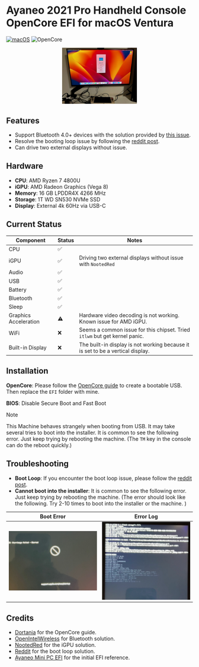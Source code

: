 # Ayaneo 2021 Pro Handheld Console OpenCore EFI for macOS Ventura

<!-- add github tags here -->
[![macOS](https://img.shields.io/badge/macOS-13.6.4-blue)](https://www.apple.com/macos/big-sur-preview/)
![OpenCore](https://img.shields.io/badge/OpenCore-0.9.1-9cf)

<!-- insert picture at the center with 50% scale -->
<p align="center">
  <img src="figs/hardware.jpeg" width="40%">
</p>

## Features

* Support Bluetooth 4.0+ devices with the solution provided by [this issue](https://github.com/OpenIntelWireless/IntelBluetoothFirmware/issues/51). 
* Resolve the booting loop issue by following the [reddit post](https://www.reddit.com/r/hackintosh/comments/p5hezn/big_sur_115_stuck_at_eblogresetrecovery_use/).
* Can drive two external displays without issue. 

## Hardware

* **CPU**: AMD Ryzen 7 4800U
* **iGPU**: AMD Radeon Graphics (Vega 8)
* **Memory**: 16 GB LPDDR4X 4266 MHz
* **Storage**: 1T WD SN530 NVMe SSD
* **Display**: External 4k 60Hz via USB-C

## Current Status

| Component | Status | Notes |
| --------- | ------ | ----- |
| CPU | ✅ | |
| iGPU | ✅ | Driving two external displays without issue with `NootedRed` |
| Audio | ✅ | |
| USB | ✅ | |
| Battery | ✅ | |
| Bluetooth | ✅ | |
| Sleep | ✅ | |
| Graphics Acceleration | ⚠️ | Hardware video decoding is not working. Known issue for AMD iGPU. |
| WiFi | ❌ | Seems a common issue for this chipset. Tried `itlwm` but get kernel panic. |
| Built-in Display | ❌ | The built-in display is not working because it is set to be a vertical display. |


## Installation

**OpenCore**: Please follow the [OpenCore guide](https://dortania.github.io/OpenCore-Install-Guide/installer-guide/) to create a bootable USB. Then replace the `EFI` folder with mine.

**BIOS**: Disable Secure Boot and Fast Boot


> [!NOTE] 
> This Machine behaves strangely when booting from USB. It may take several tries to boot into the installer. It is common to see the following error. Just keep trying by rebooting the machine. (The `TM` key in the console can do the reboot quickly.)

## Troubleshooting

* **Boot Loop**: If you encounter the boot loop issue, please follow the [reddit post](https://www.reddit.com/r/hackintosh/comments/p5hezn/big_sur_115_stuck_at_eblogresetrecovery_use/).
* **Cannot boot into the installer**: It is common to see the following error. Just keep trying by rebooting the machine. (The error should look like the following. Try 2-10 times to boot into the installer or the machine. )

| **Boot Error** | **Error Log** |
| ------------- | ------------- |
| ![](figs/boot_error.jpeg) | ![](figs/boot_error2.jpeg) |

## Credits

* [Dortania](https://dortania.github.io/OpenCore-Install-Guide/) for the OpenCore guide.
* [OpenIntelWireless](https://openintelwireless.github.io) for Bluetooth solution.
* [NootedRed](https://github.com/ChefKissInc/NootedRed) for the iGPU solution.
* [Reddit](https://www.reddit.com/r/hackintosh/) for the boot loop solution.
* [Ayaneo Mini PC EFI](https://github.com/Xmingbai/AYANEO-AM01-Hackintosh) for the initial EFI reference.
